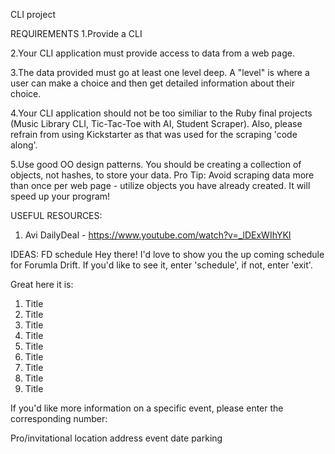 CLI project 

REQUIREMENTS
1.Provide a CLI

2.Your CLI application must provide access to data from a web page.

3.The data provided must go at least one level deep. A "level" is where a user can make a choice and then get detailed information about their choice. 

4.Your CLI application should not be too similiar to the Ruby final projects (Music Library CLI, Tic-Tac-Toe with AI, Student Scraper). 
Also, please refrain from using Kickstarter as that was used for the scraping 'code along'.

5.Use good OO design patterns. You should be creating a collection of objects, not hashes, to store your data. 
Pro Tip: Avoid scraping data more than once per web page - utilize objects you have already created. It will speed up your program!

USEFUL RESOURCES: 
1. Avi DailyDeal - https://www.youtube.com/watch?v=_lDExWIhYKI


IDEAS: 
	FD schedule
Hey there! I'd love to show you the up coming schedule for Forumla Drift. If you'd like to see it, enter 'schedule', if not, enter 'exit'. 

Great here it is: 
1. Title
2. Title
3. Title
4. Title
5. Title
6. Title
7. Title
8. Title
9. Title

If you'd like more information on a specific event, please enter the corresponding number: 

Pro/invitational
location
address 
event date 
parking 

 
